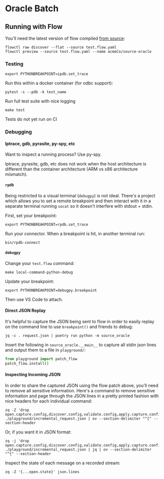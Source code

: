 # Oracle Batch

## Running with Flow

You'll need the latest version of flow compiled [from source](https://github.com/estuary/flow):

```shell
flowctl raw discover --flat --source test.flow.yaml
flowctl preview --source test.flow.yaml --name acmeCo/source-oracle
```

### Testing

```shell
export PYTHONBREAKPOINT=ipdb.set_trace
```

Run this within a docker container (for odbc support):

```shell
pytest -s --pdb -k test_name
```

Run full test suite with nice logging

```shell
make test
```

Tests do not yet run on CI

### Debugging

#### lptrace, gdb, pyrasite, py-spy, etc

Want to inspect a running process? Use py-spy.

 lptrace, pyrasite, gdb, etc does not work when the host architecture is different than the container architecture (ARM vs x86 architecture mismatch).

#### `rpdb`

Being restricted to a visual terminal (`debugpy`) is not ideal. There's a project which allows you to set a remote
breakpoint and then interact with it in a separate terminal running `socat` so it doesn't interfere with
stdout + stdin.



First, set your breakpoint:

```shell
export PYTHONBREAKPOINT=rpdb.set_trace
```

Run your connector. When a breakpoint is hit, in another terminal run:

```shell
bin/rpdb-connect
```

#### `debugpy`

Change your `test.flow` command:

```shell
make local-command-python-debug
```

Update your breakpoint:

```shell
export PYTHONBREAKPOINT=debugpy.breakpoint
```

Then use VS Code to attach.

#### Direct JSON Replay

It's helpful to capture the JSON being sent to flow in order to easily replay on the command line
to use `breakpoint()` and friends to debug:

```shell
jq -c . request.json | poetry run python -m source_oracle
```

Insert the following in `source_oracle.__main__` to capture all stdin json lines and output them to a file in `playground/`:

```python
from playground import patch_flow
patch_flow.install()
```

#### Inspecting Incoming JSON

In order to share the captured JSON using the flow patch above, you'll need to remove all sensitive information.
Here's a command to remove sensitive information and page through the JSON lines in a pretty printed fashion with nice headers for each individual command:

```shell
zq -Z 'drop open.capture.config,discover.config,validate.config,apply.capture.config' ./playground/incremental_request.json | ov --section-delimiter "^{" --section-header
```

Or, if you want it in JSON format:

```shell
zq -j 'drop open.capture.config,discover.config,validate.config,apply.capture.config' ./playground/incremental_request.json | jq | ov --section-delimiter "^{" --section-header
```

Inspect the state of each message on a recorded stream:

```shell
zq -Z '{...open.state}' json.lines
```
